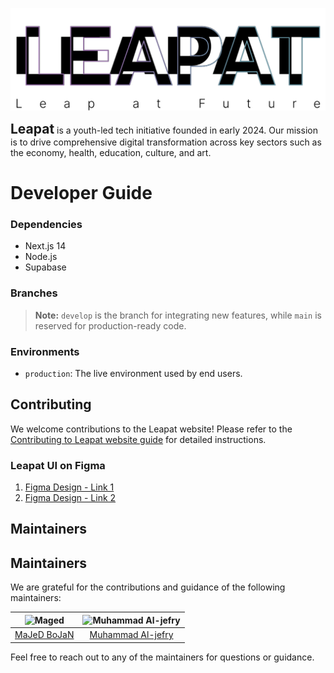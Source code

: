 ![Leapat Logo](src/svgs/leapat-black.svg)

<span style="font-weight: bold; font-size: 1.5em;">Leapat</span> is a youth-led tech initiative founded in early 2024. Our mission is to drive comprehensive digital transformation across key sectors such as the economy, health, education, culture, and art.


# Developer Guide

### Dependencies

- Next.js 14
- Node.js
- Supabase

### Branches

> **Note:** `develop` is the branch for integrating new features, while `main` is reserved for production-ready code.

### Environments

- `production`: The live environment used by end users.

## Contributing

We welcome contributions to the Leapat website! Please refer to the [Contributing to Leapat website guide](https://github.com/Leapat-mukalla/leapat/blob/main/CONTRIBUTING.md) for detailed instructions.

### Leapat UI on Figma

1. [Figma Design - Link 1](https://www.figma.com/design/cUuo0esdZ5YgTWMFAMTgnO/leapat?node-id=0-1&t=lz0ymjbFiCD1pf9F-0)
2. [Figma Design - Link 2](https://www.figma.com/design/cUuo0esdZ5YgTWMFAMTgnO/leapat?node-id=0-1&t=SmQZ3gssCfRPO1Zi-0)


## Maintainers

## Maintainers

We are grateful for the contributions and guidance of the following maintainers:

| ![Maged](https://github.com/majedbojan.png?size=100) | ![Muhammad Al-jefry](https://github.com/mhmdAljefri.png?size=100) |
|:--:|:--:|
| [MaJeD BoJaN](https://github.com/majedbojan) | [Muhammad Al-jefry](https://github.com/mhmdAljefri) |

Feel free to reach out to any of the maintainers for questions or guidance.
